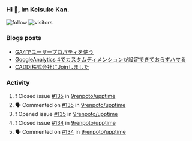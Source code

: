 ### Hi 👋, Im Keisuke Kan.

<!--
**9renpoto/9renpoto** is a ✨ _special_ ✨ repository because its `README.md` (this file) appears on your GitHub profile.

Here are some ideas to get you started:

- 🔭 I’m currently working on ...
- 🌱 I’m currently learning ...
- 👯 I’m looking to collaborate on ...
- 🤔 I’m looking for help with ...
- 💬 Ask me about ...
- 📫 How to reach me: ...
- 😄 Pronouns: ...
- ⚡ Fun fact: ...
-->

![follow](https://img.shields.io/github/followers/9renpoto?label=Follow&style=social)
![visitors](https://komarev.com/ghpvc/?username=9renpoto&label=Profile%20views&color=0e75b6&style=flat)

### Blogs posts

<!-- BLOG-POST-LIST:START -->
- [GA4でユーザープロパティを使う](https://9renpoto.dev/2021/02/21/google-analytics-4-user-properties/)
- [GoogleAnalytics 4でカスタムディメンションが設定できておらずハマる](https://9renpoto.dev/2021/02/13/google-analytics-4/)
- [CADDi株式会社にJoinしました](https://9renpoto.dev/2020/12/05/join/)
<!-- BLOG-POST-LIST:END -->

### Activity

<!--START_SECTION:activity-->
1. ❗️ Closed issue [#135](https://github.com/9renpoto/upptime/issues/135) in [9renpoto/upptime](https://github.com/9renpoto/upptime)
2. 🗣 Commented on [#135](https://github.com/9renpoto/upptime/issues/135) in [9renpoto/upptime](https://github.com/9renpoto/upptime)
3. ❗️ Opened issue [#135](https://github.com/9renpoto/upptime/issues/135) in [9renpoto/upptime](https://github.com/9renpoto/upptime)
4. ❗️ Closed issue [#134](https://github.com/9renpoto/upptime/issues/134) in [9renpoto/upptime](https://github.com/9renpoto/upptime)
5. 🗣 Commented on [#134](https://github.com/9renpoto/upptime/issues/134) in [9renpoto/upptime](https://github.com/9renpoto/upptime)
<!--END_SECTION:activity-->

<!--START_SECTION:waka-->
<!--END_SECTION:waka-->